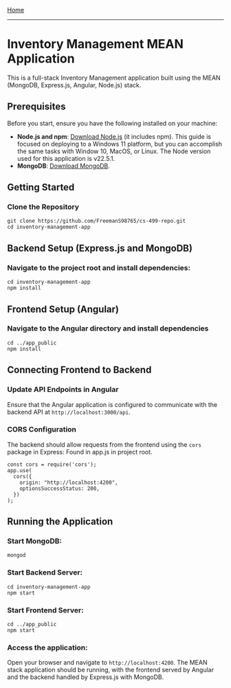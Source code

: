 [Home](/docs/index.md)

---

# Inventory Management MEAN Application

This is a full-stack Inventory Management application built using the MEAN (MongoDB, Express.js, Angular, Node.js) stack.

## Prerequisites

Before you start, ensure you have the following installed on your machine:

- **Node.js and npm**: [Download Node.js](https://nodejs.org/en/download) (it includes npm). This guide is focused on deploying to a Windows 11 platform, but you can accomplish the same tasks with Window 10, MacOS, or Linux. The Node version used for this application is v22.5.1.
- **MongoDB**: [Download MongoDB](https://www.mongodb.com/try/download/community).

## Getting Started

### Clone the Repository

```
git clone https://github.com/FreemanS98765/cs-499-repo.git
cd inventory-management-app
```

## Backend Setup (Express.js and MongoDB)

### Navigate to the project root and install dependencies:
```
cd inventory-management-app
npm install
```

## Frontend Setup (Angular)

### Navigate to the Angular directory and install dependencies
```
cd ../app_public
npm install
```

## Connecting Frontend to Backend

### Update API Endpoints in Angular
Ensure that the Angular application is configured to communicate with the backend API at `http://localhost:3000/api`.

### CORS Configuration
The backend should allow requests from the frontend using the `cors` package in Express:
Found in app.js in project root.
```
const cors = require('cors');
app.use(
  cors({
    origin: "http://localhost:4200",
    optionsSuccessStatus: 200,
  })
);
```

## Running the Application

### Start MongoDB:
```
mongod
```

### Start Backend Server:
```
cd inventory-management-app
npm start
```

### Start Frontend Server:
```
cd ../app_public
npm start
```

### Access the application:
Open your browser and navigate to `http://localhost:4200`. The MEAN stack application should be running, with the frontend served by Angular and the backend handled by Express.js with MongoDB.
